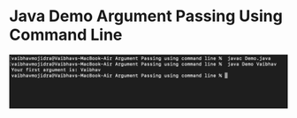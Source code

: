 # Java Demo Argument Passing Using Command Line

[![Vaibhav Mojidra - 1.jpeg](https://raw.githubusercontent.com/VaibhavMojidra/Java---Demo-Argument-Passing-Using-Command-Line/master/output/1.jpeg "Vaibhav Mojidra")](https://vaibhavmojidra.github.io/site/)